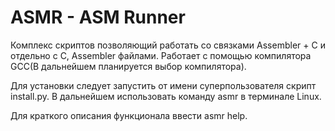 # ASMR - ASM Runner
Комплекс скриптов позволяющий работать со связками Assembler + C и отдельно с С, Assembler файлами.
Работает с помощью компилятора GCC(В дальнейшем планируется выбор компилятора).

Для установки следует запустить от имени суперпользователя скрипт install.py.
В дальнейшем использовать команду asmr в терминале Linux.

Для краткого описания функционала ввести asmr help.
